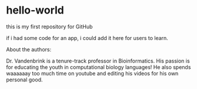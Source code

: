 # hello-world
this is my first repository for GitHub 

if i had some code for an app, i could add it here for users to learn.

About the authors:

Dr. Vandenbrink is a tenure-track professor in Bioinformatics. His passion is for educating the youth in computational biology languages! He also spends waaaaaay too much time on youtube and editing his videos for his own personal good.
